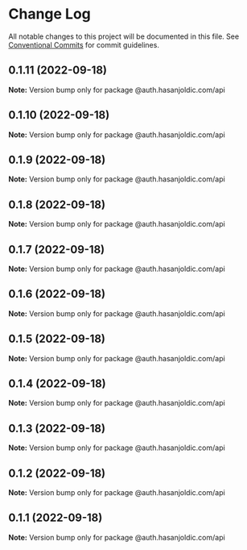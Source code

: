 # Change Log

All notable changes to this project will be documented in this file.
See [Conventional Commits](https://conventionalcommits.org) for commit guidelines.

## 0.1.11 (2022-09-18)

**Note:** Version bump only for package @auth.hasanjoldic.com/api





## 0.1.10 (2022-09-18)

**Note:** Version bump only for package @auth.hasanjoldic.com/api





## 0.1.9 (2022-09-18)

**Note:** Version bump only for package @auth.hasanjoldic.com/api





## 0.1.8 (2022-09-18)

**Note:** Version bump only for package @auth.hasanjoldic.com/api





## 0.1.7 (2022-09-18)

**Note:** Version bump only for package @auth.hasanjoldic.com/api





## 0.1.6 (2022-09-18)

**Note:** Version bump only for package @auth.hasanjoldic.com/api





## 0.1.5 (2022-09-18)

**Note:** Version bump only for package @auth.hasanjoldic.com/api





## 0.1.4 (2022-09-18)

**Note:** Version bump only for package @auth.hasanjoldic.com/api





## 0.1.3 (2022-09-18)

**Note:** Version bump only for package @auth.hasanjoldic.com/api





## 0.1.2 (2022-09-18)

**Note:** Version bump only for package @auth.hasanjoldic.com/api





## 0.1.1 (2022-09-18)

**Note:** Version bump only for package @auth.hasanjoldic.com/api
